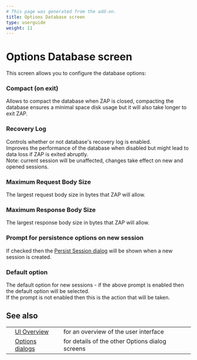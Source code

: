 ```yaml
---
# This page was generated from the add-on.
title: Options Database screen
type: userguide
weight: 11
---
```


# Options Database screen

This screen allows you to configure the database options:

### Compact (on exit)

Allows to compact the database when ZAP is closed, compacting the database ensures a minimal space disk usage but it will also take longer to exit ZAP.

### Recovery Log

Controls whether or not database's recovery log is enabled.  
Improves the performance of the database when disabled but might lead to data loss if ZAP is exited abruptly.  
Note: current session will be unaffected, changes take effect on new and opened sessions.

### Maximum Request Body Size

The largest request body size in bytes that ZAP will allow.

### Maximum Response Body Size

The largest response body size in bytes that ZAP will allow.

### Prompt for persistence options on new session

If checked then the [Persist Session dialog](/docs/desktop/ui/dialogs/persistsession/) will be shown when a new session is created.

### Default option

The default option for new sessions - if the above prompt is enabled then the default option will be selected.  
If the prompt is not enabled then this is the action that will be taken.

## See also

|     |                                                      |                                                 |
| --- | ---------------------------------------------------- | ----------------------------------------------- |
|     | [UI Overview](/docs/desktop/ui/)                     | for an overview of the user interface           |
|     | [Options dialogs](/docs/desktop/ui/dialogs/options/) | for details of the other Options dialog screens |
